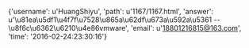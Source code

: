 {'username': u'HuangShiyu', 'path': u'1167/1167.html', 'answer': u'\u81ea\u5df1\u4f7f\u7528\u865a\u62df\u673a\u592a\u5361 -- \u8f6c\u6362\u6210\u4e86vmware', 'email': u'18801216815@163.com', 'time': '2016-02-24:23:30:16'}